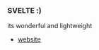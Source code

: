 
### SVELTE :)
its wonderful and lightweight 
- [website](https://t-88.github.io/svelte-frontendmentor--social-proof-section-master/)

